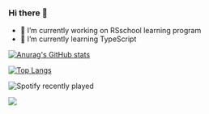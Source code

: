 ### Hi there 👋

- 🔭 I’m currently working on RSschool learning program
- 🌱 I’m currently learning TypeScript

[![Anurag's GitHub stats](https://github-readme-stats.vercel.app/api?username=S4mm4ael&show_icons=true&theme=radical)](https://github.com/anuraghazra/github-readme-stats)

[![Top Langs](https://github-readme-stats.vercel.app/api/top-langs/?username=anuraghazra&layout=compact&theme=radical&card_width=445)](https://github.com/anuraghazra/github-readme-stats)

![Spotify recently played](https://spotify-recently-played-readme.vercel.app/api?user=31jw4diqt7mk2km43mv7nd6dawgu&width=495)

![](https://komarev.com/ghpvc/?username=S4mm4ael&color=blueviolet&style=for-the-badge)
